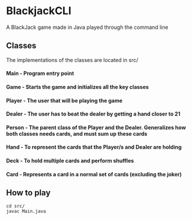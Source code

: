 # BlackjackCLI
A BlackJack game made in Java played through the command line

## Classes
The implementations of the classes are located in src/
#### Main - Program entry point
#### Game - Starts the game and initializes all the key classes
#### Player - The user that will be playing the game 
#### Dealer - The user has to beat the dealer by getting a hand closer to 21
#### Person - The parent class of the Player and the Dealer. Generalizes how both classes needs cards, and must sum up these cards
#### Hand - To represent the cards that the Player/s and Dealer are holding
#### Deck - To hold multiple cards and perform shuffles
#### Card - Represents a card in a normal set of cards (excluding the joker)

## How to play
```
cd src/
javac Main.java
```
